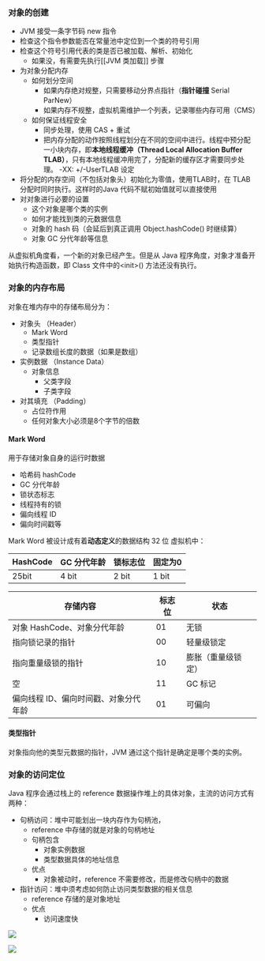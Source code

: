 ### 对象的创建
- JVM 接受一条字节码 new 指令
- 检查这个指令参数能否在常量池中定位到一个类的符号引用
- 检查这个符号引用代表的类是否已被加载、解析、初始化
	- 如果没，有需要先执行[[JVM 类加载]] 步骤
- 为对象分配内存
	- 如何划分空间
		- 如果内存绝对规整，只需要移动分界点指针（**指针碰撞** Serial ParNew）
		- 如果内存不规整，虚拟机需维护一个列表，记录哪些内存可用（CMS）
	- 如何保证线程安全
		- 同步处理，使用 CAS + 重试
		- 把内存分配的动作按照线程划分在不同的空间中进行。线程中预分配一小块内存，即**本地线程缓冲（Thread Local Allocation Buffer TLAB）**，只有本地线程缓冲用完了，分配新的缓存区才需要同步处理。 -XX: +/-UserTLAB 设定
- 将分配的内存空间（不包括对象头）初始化为零值，使用TLAB时，在 TLAB 分配时同时执行。这样时的Java 代码不赋初始值就可以直接使用
- 对对象进行必要的设置
	- 这个对象是哪个类的实例
	- 如何才能找到类的元数据信息
	- 对象的 hash 码（会延后到真正调用 Object.hashCode() 时继续算）
	- 对象 GC 分代年龄等信息

从虚拟机角度看，一个新的对象已经产生。但是从 Java 程序角度，对象才准备开始执行构造函数，即 Class 文件中的\<init\>() 方法还没有执行。

### 对象的内存布局
对象在堆内存中的存储布局分为：
- 对象头 （Header）
	- Mark Word
	- 类型指针
	- 记录数组长度的数据（如果是数组）
- 实例数据 （Instance Data）
	- 对象信息
		- 父类字段
		- 子类字段
- 对其填充 （Padding）
	- 占位符作用
	- 任何对象大小必须是8个字节的倍数

#### Mark Word
用于存储对象自身的运行时数据
- 哈希码 hashCode
- GC 分代年龄
- 锁状态标志
- 线程持有的锁
- 偏向线程 ID
- 偏向时间戳等

Mark Word 被设计成有着**动态定义**的数据结构
32 位 虚拟机中：

| HashCode | GC 分代年龄 | 锁标志位 | 固定为0 |
|-|-|-|-|
| 25bit | 4 bit | 2 bit | 1 bit |

| 存储内容 | 标志位 | 状态 |
|-|-|-|
|对象 HashCode、对象分代年龄|01|无锁|
|指向锁记录的指针|00|轻量级锁定|
|指向重量级锁的指针|10|膨胀（重量级锁定）|
|空|11|GC 标记|
|偏向线程 ID、偏向时间戳、对象分代年龄|01|可偏向|

#### 类型指针
对象指向他的类型元数据的指针，JVM 通过这个指针是确定是哪个类的实例。

### 对象的访问定位
Java 程序会通过栈上的 reference 数据操作堆上的具体对象，主流的访问方式有两种：
- 句柄访问：堆中可能划出一块内存作为句柄池，
	- reference 中存储的就是对象的句柄地址
	- 句柄包含
		- 对象实例数据
		- 类型数据具体的地址信息
	- 优点
		- 对象被动时，reference 不需要修改，而是修改句柄中的数据
- 指针访问：堆中须考虑如何防止访问类型数据的相关信息
	- reference 存储的是对象地址
	- 优点
		- 访问速度快

![](https://mynoteimage.oss-cn-beijing.aliyuncs.com/note/2022-03-17-153656.png)

![](https://mynoteimage.oss-cn-beijing.aliyuncs.com/note/2022-03-17-153712.png)